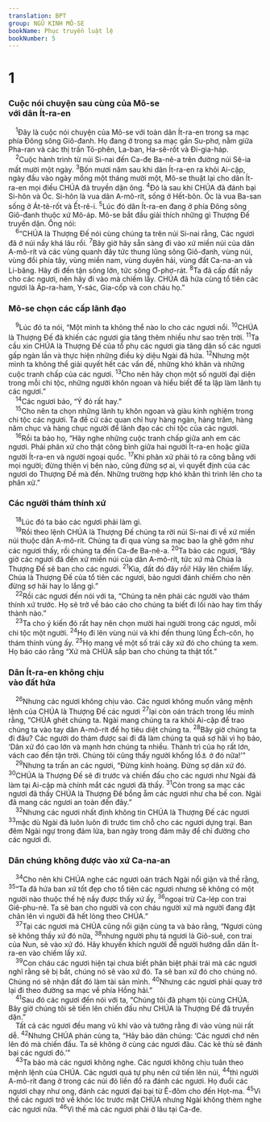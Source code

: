 ```yaml
---
translation: BPT
group: NGŨ KINH MÔ-SE
bookName: Phục truyền luật lệ 
bookNumber: 5
---
```


<div class="title"><h1>1</h1><h3>Cuộc nói chuyện sau cùng của Mô-se<br/>với dân Ít-ra-en</h3></div>
<span class="verse phu_1_1"> <sup>1</sup>Đây là cuộc nói chuyện của Mô-se với toàn dân Ít-ra-en trong sa mạc phía Đông sông Giô-đanh. Họ đang ở trong sa mạc gần Su-phơ, nằm giữa Pha-ran và các thị trấn Tô-phên, La-ban, Ha-sê-rốt và Đi-gia-háp.<br/></span>
<span class="verse phu_1_2"> <sup>2</sup>Cuộc hành trình từ núi Si-nai đến Ca-đe Ba-nê-a trên đường núi Sê-ia mất mười một ngày.</span>
<span class="verse phu_1_3"><sup>3</sup>Bốn mươi năm sau khi dân Ít-ra-en ra khỏi Ai-cập, ngày đầu vào ngày mồng một tháng mười một, Mô-se thuật lại cho dân Ít-ra-en mọi điều CHÚA đã truyền dặn ông.</span>
<span class="verse phu_1_4"><sup>4</sup>Đó là sau khi CHÚA đã đánh bại Si-hôn và Óc. Si-hôn là vua dân A-mô-rít, sống ở Hết-bôn. Óc là vua Ba-san sống ở Át-tê-rốt và Ết-rê-i.</span>
<span class="verse phu_1_5"><sup>5</sup>Lúc đó dân Ít-ra-en đang ở phía Đông sông Giô-đanh thuộc xứ Mô-áp. Mô-se bắt đầu giải thích những gì Thượng Đế truyền dặn. Ông nói:<br/></span>
<span class="verse phu_1_6"> <sup>6</sup>“CHÚA là Thượng Đế nói cùng chúng ta trên núi Si-nai rằng, Các ngươi đã ở núi nầy khá lâu rồi.</span>
<span class="verse phu_1_7"><sup>7</sup>Bây giờ hãy sẵn sàng đi vào xứ miền núi của dân A-mô-rít và các vùng quanh đây tức thung lũng sông Giô-đanh, vùng núi, vùng đồi phía tây, vùng miền nam, vùng duyên hải, vùng đất Ca-na-an và Li-băng. Hãy đi đến tận sông lớn, tức sông Ơ-phơ-rát.</span>
<span class="verse phu_1_8"><sup>8</sup>Ta đã cấp đất nầy cho các ngươi, nên hãy đi vào mà chiếm lấy. CHÚA đã hứa cùng tổ tiên các ngươi là Áp-ra-ham, Y-sác, Gia-cốp và con cháu họ.”<br/></span>
<div class="title"><h3>Mô-se chọn các cấp lãnh đạo</h3></div>
<span class="verse phu_1_9"> <sup>9</sup>Lúc đó ta nói, “Một mình ta không thể nào lo cho các ngươi nổi.</span>
<span class="verse phu_1_10"><sup>10</sup>CHÚA là Thượng Đế đã khiến các ngươi gia tăng thêm nhiều như sao trên trời.</span>
<span class="verse phu_1_11"><sup>11</sup>Ta cầu xin CHÚA là Thượng Đế của tổ phụ các ngươi gia tăng dân số các ngươi gấp ngàn lần và thực hiện những điều kỳ diệu Ngài đã hứa.</span>
<span class="verse phu_1_12"><sup>12</sup>Nhưng một mình ta không thể giải quyết hết các vấn đề, những khó khăn và những cuộc tranh chấp của các ngươi.</span>
<span class="verse phu_1_13"><sup>13</sup>Cho nên hãy chọn một số người đại diện trong mỗi chi tộc, những người khôn ngoan và hiểu biết để ta lập làm lãnh tụ các ngươi.”<br/></span>
<span class="verse phu_1_14"> <sup>14</sup>Các ngươi bảo, “Ý đó rất hay.”<br/></span>
<span class="verse phu_1_15"> <sup>15</sup>Cho nên ta chọn những lãnh tụ khôn ngoan và giàu kinh nghiệm trong chi tộc các ngươi. Ta đề cử các quan chỉ huy hàng ngàn, hàng trăm, hàng năm chục và hàng chục người để lãnh đạo các chi tộc của các ngươi.<br/></span>
<span class="verse phu_1_16"> <sup>16</sup>Rồi ta bảo họ, “Hãy nghe những cuộc tranh chấp giữa anh em các ngươi. Phải phân xử cho thật công bình giữa hai người Ít-ra-en hoặc giữa người Ít-ra-en và người ngoại quốc.</span>
<span class="verse phu_1_17"><sup>17</sup>Khi phân xử phải tỏ ra công bằng với mọi người; đừng thiên vị bên nào, cũng đừng sợ ai, vì quyết định của các ngươi do Thượng Đế mà đến. Những trường hợp khó khăn thì trình lên cho ta phân xử.”<br/></span>
<div class="title"><h3>Các người thám thính xứ</h3></div>
<span class="verse phu_1_18"> <sup>18</sup>Lúc đó ta bảo các ngươi phải làm gì.<br/></span>
<span class="verse phu_1_19"> <sup>19</sup>Rồi theo lệnh CHÚA là Thượng Đế chúng ta rời núi Si-nai đi về xứ miền núi thuộc dân A-mô-rít. Chúng ta đi qua vùng sa mạc bao la ghê gớm như các ngươi thấy, rồi chúng ta đến Ca-đe Ba-nê-a.</span>
<span class="verse phu_1_20"><sup>20</sup>Ta bảo các ngươi, “Bây giờ các ngươi đã đến xứ miền núi của dân A-mô-rít, tức xứ mà Chúa là Thượng Đế sẽ ban cho các ngươi.</span>
<span class="verse phu_1_21"><sup>21</sup>Kìa, đất đó đây rồi! Hãy lên chiếm lấy. Chúa là Thượng Đế của tổ tiên các ngươi, bảo ngươi đánh chiếm cho nên đừng sợ hãi hay lo lắng gì.”<br/></span>
<span class="verse phu_1_22"> <sup>22</sup>Rồi các ngươi đến nói với ta, “Chúng ta nên phái các người vào thám thính xứ trước. Họ sẽ trở về báo cáo cho chúng ta biết đi lối nào hay tìm thấy thành nào.”<br/></span>
<span class="verse phu_1_23"> <sup>23</sup>Ta cho ý kiến đó rất hay nên chọn mười hai người trong các ngươi, mỗi chi tộc một người.</span>
<span class="verse phu_1_24"><sup>24</sup>Họ đi lên vùng núi và khi đến thung lũng Ếch-côn, họ thám thính vùng ấy.</span>
<span class="verse phu_1_25"><sup>25</sup>Họ mang về một số trái cây xứ đó cho chúng ta xem. Họ báo cáo rằng “Xứ mà CHÚA sắp ban cho chúng ta thật tốt.”<br/></span>
<div class="title"><h3>Dân Ít-ra-en không chịu<br/>vào đất hứa</h3></div>
<span class="verse phu_1_26"> <sup>26</sup>Nhưng các ngươi không chịu vào. Các ngươi không muốn vâng mệnh lệnh của CHÚA là Thượng Đế các ngươi</span>
<span class="verse phu_1_27"><sup>27</sup>lại còn oán trách trong lều mình rằng, “CHÚA ghét chúng ta. Ngài mang chúng ta ra khỏi Ai-cập để trao chúng ta vào tay dân A-mô-rít để họ tiêu diệt chúng ta.</span>
<span class="verse phu_1_28"><sup>28</sup>Bây giờ chúng ta đi đâu? Các người do thám được sai đi đã làm chúng ta quá sợ hãi vì họ bảo, ‘Dân xứ đó cao lớn và mạnh hơn chúng ta nhiều. Thành trì của họ rất lớn, vách cao đến tận trời. Chúng tôi cũng thấy người khổng lồ<a data-toggle="tooltip" data-placement="bottom" title="Hay “người A-nác.” Con cháu của A-nác, một gia đình gồm những chiến sĩ gan dạ và cao lớn.">⚓</a> ở đó nữa!’”<br/></span>
<span class="verse phu_1_29"> <sup>29</sup>Nhưng ta trấn an các ngươi, “Đừng kinh hoàng. Đừng sợ dân xứ đó.</span>
<span class="verse phu_1_30"><sup>30</sup>CHÚA là Thượng Đế sẽ đi trước và chiến đấu cho các ngươi như Ngài đã làm tại Ai-cập mà chính mắt các ngươi đã thấy.</span>
<span class="verse phu_1_31"><sup>31</sup>Còn trong sa mạc các ngươi đã thấy CHÚA là Thượng Đế bồng ẵm các ngươi như cha bế con. Ngài đã mang các ngươi an toàn đến đây.”<br/></span>
<span class="verse phu_1_32"> <sup>32</sup>Nhưng các ngươi nhất định không tin CHÚA là Thượng Đế các ngươi</span>
<span class="verse phu_1_33"><sup>33</sup>mặc dù Ngài đã luôn luôn đi trước tìm chỗ cho các ngươi dựng trại. Ban đêm Ngài ngự trong đám lửa, ban ngày trong đám mây để chỉ đường cho các ngươi đi.<br/></span>
<div class="title"><h3>Dân chúng không được vào xứ Ca-na-an</h3></div>
<span class="verse phu_1_34"> <sup>34</sup>Cho nên khi CHÚA nghe các ngươi oán trách Ngài nổi giận và thề rằng,</span>
<span class="verse phu_1_35"><sup>35</sup>“Ta đã hứa ban xứ tốt đẹp cho tổ tiên các ngươi nhưng sẽ không có một người nào thuộc thế hệ nầy được thấy xứ ấy,</span>
<span class="verse phu_1_36"><sup>36</sup>ngoại trừ Ca-lép con trai Giê-phu-nê. Ta sẽ ban cho người và con cháu người xứ mà người đang đặt chân lên vì người đã hết lòng theo CHÚA.”<br/></span>
<span class="verse phu_1_37"> <sup>37</sup>Tại các ngươi mà CHÚA cũng nổi giận cùng ta và bảo rằng, “Ngươi cũng sẽ không thấy xứ đó nữa,</span>
<span class="verse phu_1_38"><sup>38</sup>nhưng người phụ tá ngươi là Giô-suê, con trai của Nun, sẽ vào xứ đó. Hãy khuyến khích người để người hướng dẫn dân Ít-ra-en vào chiếm lấy xứ.<br/></span>
<span class="verse phu_1_39"> <sup>39</sup>Con cháu các ngươi hiện tại chưa biết phân biệt phải trái mà các ngươi nghĩ rằng sẽ bị bắt, chúng nó sẽ vào xứ đó. Ta sẽ ban xứ đó cho chúng nó. Chúng nó sẽ nhận đất đó làm tài sản mình.</span>
<span class="verse phu_1_40"><sup>40</sup>Nhưng các ngươi phải quay trở lại đi theo đường sa mạc về phía Hồng hải.”<br/></span>
<span class="verse phu_1_41"> <sup>41</sup>Sau đó các ngươi đến nói với ta, “Chúng tôi đã phạm tội cùng CHÚA. Bây giờ chúng tôi sẽ tiến lên chiến đấu như CHÚA là Thượng Đế đã truyền dặn.”<br/> Tất cả các ngươi đều mang vũ khí vào và tưởng rằng đi vào vùng núi rất dễ.</span>
<span class="verse phu_1_42"><sup>42</sup>Nhưng CHÚA phán cùng ta, “Hãy bảo dân chúng: ‘Các ngươi chớ nên lên đó mà chiến đấu. Ta sẽ không ở cùng các ngươi đâu. Các kẻ thù sẽ đánh bại các ngươi đó.’”<br/></span>
<span class="verse phu_1_43"> <sup>43</sup>Ta bảo mà các ngươi không nghe. Các ngươi không chịu tuân theo mệnh lệnh của CHÚA. Các ngươi quá tự phụ nên cứ tiến lên núi,</span>
<span class="verse phu_1_44"><sup>44</sup>thì người A-mô-rít đang ở trong các núi đó liền đổ ra đánh các ngươi. Họ đuổi các ngươi chạy như ong, đánh các ngươi đại bại từ Ê-đôm cho đến Họt-ma.</span>
<span class="verse phu_1_45"><sup>45</sup>Vì thế các ngươi trở về khóc lóc trước mặt CHÚA nhưng Ngài không thèm nghe các ngươi nữa.</span>
<span class="verse phu_1_46"><sup>46</sup>Vì thế mà các ngươi phải ở lâu tại Ca-đe.<br/></span>
